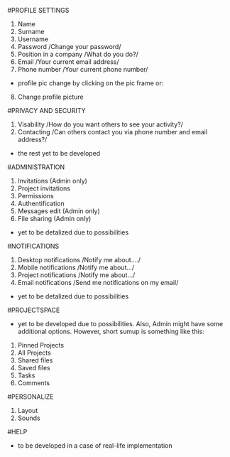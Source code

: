 #PROFILE SETTINGS
1. Name
2. Surname
3. Username 
4. Password /Change your password/
5. Position in a company /What do you do?/
6. Email /Your current email address/
7. Phone number /Your current phone number/ 
- profile pic change by clicking on the pic frame or:
8. Change profile picture


#PRIVACY AND SECURITY
1. Visability /How do you want others to see your activity?/
2. Contacting /Can others contact you via phone number and email address?/
- the rest yet to be developed

#ADMINISTRATION
1. Invitations (Admin only)
2. Project invitations
3. Permissions 
4. Authentification
5. Messages edit (Admin only)
6. File sharing (Admin only)
- yet to be detalized due to possibilities

#NOTIFICATIONS
1. Desktop notifications /Notify me about..../
2. Mobile notifications /Notify me about.../
3. Project notifications /Notify me about.../
4. Email notifications /Send me notifications on my email/
- yet to be detalized due to possibilities

#PROJECTSPACE
- yet to be developed due to possibilities. Also, Admin might have some additional options. However, short sumup is something like this:
1. Pinned Projects
2. All Projects
3. Shared files
4. Saved files
5. Tasks
6. Comments

#PERSONALIZE
1. Layout
2. Sounds

#HELP
- to be developed in a case of real-life implementation
